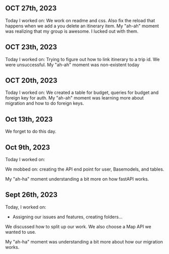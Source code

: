 ## OCT 27th, 2023

Today I worked on:
We work on readme and css. Also fix the reload that happens when we add a you delete an itinerary item.
My "ah-ah" moment was realizing that my group is awesome. I lucked out with them.

## OCT 23th, 2023

Today I worked on:
Trying to figure out how to link itinerary to a trip id. We were unsuccessful.
My "ah-ah" moment was non-existent today

## OCT 20th, 2023

Today I worked on:
We created a table for budget, queries for budget and foreign key for auth.
My "ah-ah" moment was learning more about migration and how to do foreign keys.

## Oct 13th, 2023

We forget to do this day.

## Oct 9th, 2023

Today I worked on:

We mobbed on: creating the API end point for user, Basemodels, and tables.

My "ah-ha" moment understanding a bit more on how fastAPI works.

## Sept 26th, 2023

Today, I worked on:

- Assigning our issues and features, creating folders...

We discussed how to split up our work. We also choose a Map API we wanted to use.

My "ah-ha" moment was understanding a bit more about how our migration works.

